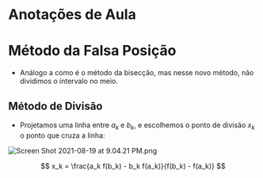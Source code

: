 # Anotações de Aula

# Método da Falsa Posição

- Análogo a como é o método da bisecção, mas nesse novo método, não dividimos o intervalo no meio.

## Método de Divisão

- Projetamos uma linha entre $a_k$ e $b_k$, e escolhemos o ponto de divisão $x_k$ o ponto que cruza a linha:

![Screen Shot 2021-08-19 at 9.04.21 PM.png](Anotac%CC%A7o%CC%83es%20de%20Aula%2011ba3a0437c84cfcba506963f96b60d0/Screen_Shot_2021-08-19_at_9.04.21_PM.png)

$$
x_k = \frac{a_k f(b_k) - b_k f(a_k)}{f(b_k) - f(a_k)}
$$